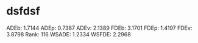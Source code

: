 # dsfdsf

ADEb: 1.7144
ADEp: 0.7387
ADEv: 2.1389
FDEb: 3.1701
FDEp: 1.4197
FDEv: 3.8798
Rank: 116
WSADE: 1.2334
WSFDE: 2.2968